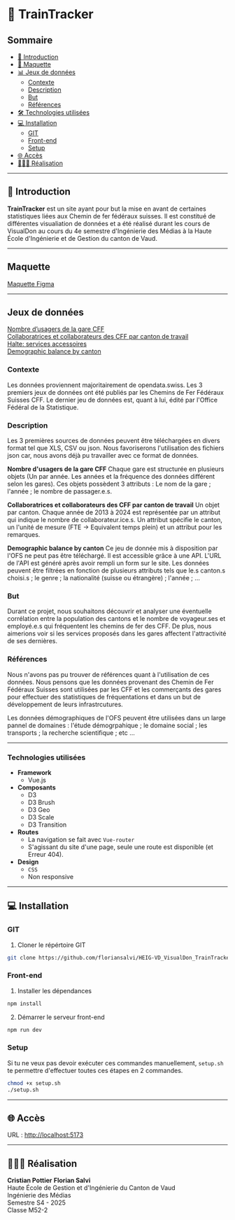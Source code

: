 # 🚂 TrainTracker

## Sommaire
- [🏁 Introduction](#-introduction)
- [🧾 Maquette](#maquette)
- [📊 Jeux de données](#jeux-de-données)
  - [Contexte](#contexte)
  - [Description](#description)
  - [But](#but)
  - [Références](#références)
- [🛠️ Technologies utilisées](#technologies-utilisées)
- [💻 Installation](#-installation)
  - [GIT](#git)
  - [Front-end](#front-end)
  - [Setup](#setup)
- [🌐 Accès](#-accès)
- [💁🏻‍♂️ Réalisation](#-réalisation)

---

## 🏁 Introduction

**TrainTracker** est un site ayant pour but la mise en avant de certaines statistiques liées aux Chemin de fer fédéraux suisses. Il est constitué de différentes visualiation de données et a été réalisé durant les cours de VisualDon au cours du 4e semestre d'Ingénierie des Médias à la Haute École d'Ingénierie et de Gestion du canton de Vaud.

---

## Maquette
[Maquette Figma](https://www.figma.com/design/N6wiZn5oJkOCLBWRyYposF/VisualDon?node-id=0-1&t=MAPyvtgjGijL998Q-1)

---

## Jeux de données
[Nombre d’usagers de la gare CFF](https://opendata.swiss/fr/dataset/anzahl-sbb-bahnhofbenutzer)\
[Collaboratrices et collaborateurs des CFF par canton de travail](https://opendata.swiss/fr/dataset/sbb-mitarbeitende-nach-arbeitskanton)\
[Halte: services accessoires](https://opendata.swiss/fr/dataset/haltestelle-nebenbetriebe)\
[Demographic balance by canton](https://www.pxweb.bfs.admin.ch/pxweb/en/px-x-0102020000_101/px-x-0102020000_101/px-x-0102020000_101.px/table/tableViewLayout2/)

### Contexte
Les données proviennent majoritairement de opendata.swiss. Les 3 premiers jeux de données ont été publiés par les Chemins de Fer Fédéraux Suisses CFF. Le dernier jeu de données est, quant à lui, édité par l'Office Fédéral de la Statistique.

### Description
Les 3 premières sources de données peuvent être téléchargées en divers format tel que XLS, CSV ou json. Nous favoriserons l'utilisation des fichiers json car, nous avons déjà pu travailler avec ce format de données.

**Nombre d'usagers de la gare CFF**
Chaque gare est structurée en plusieurs objets (Un par année. Les années et la fréquence des données différent selon les gares).
Ces objets possèdent 3 attributs : Le nom de la gare ; l'année ; le nombre de passager.e.s.

**Collaboratrices et collaborateurs des CFF par canton de travail**
Un objet par canton. Chaque année de 2013 à 2024 est représentée par un attribut qui indique le nombre de collaborateur.ice.s. Un attribut spécifie le canton, un l'unité de mesure (FTE -> Equivalent temps plein) et un attribut pour les remarques.

**Demographic balance by canton**
Ce jeu de donnée mis à disposition par l'OFS ne peut pas être téléchargé. Il est accessible grâce à une API.
L'URL de l'API est généré après avoir rempli un form sur le site. Les données peuvent être filtrées en fonction de plusieurs attributs tels que le.s canton.s choisi.s ; le genre ; la nationalité (suisse ou étrangère) ; l'année ; …

### But
Durant ce projet, nous souhaitons découvrir et analyser une éventuelle corrélation entre la population des cantons et le nombre de voyageur.ses et employé.e.s qui fréquentent les chemins de fer des CFF. De plus, nous aimerions voir si les services proposés dans les gares affectent l'attractivité de ses dernières.

### Références
Nous n'avons pas pu trouver de références quant à l'utilisation de ces données.
Nous pensons que les données provenant des Chemin de Fer Fédéraux Suisses sont utilisées par les CFF et les commerçants des gares pour effectuer des statistiques de fréquentations et dans un but de développement de leurs infrastrcutures.

Les données démographiques de l'OFS peuvent être utilisées dans un large pannel de domaines : l'étude démogrpahique ; le domaine social ; les transports ; la recherche scientifique ; etc …

---

### Technologies utilisées

- **Framework**
    - Vue.js
- **Composants**
    - D3
    - D3 Brush
    - D3 Geo
    - D3 Scale
    - D3 Transition
- **Routes**
    - La navigation se fait avec `Vue-router`
    - S'agissant du site d'une page, seule une route est disponible (et Erreur 404).
- **Design**
    - `CSS`
    - Non responsive

---

## 💻 Installation


### GIT

1. Cloner le répértoire GIT

```bash
git clone https://github.com/floriansalvi/HEIG-VD_VisualDon_TrainTracker.git
```

### Front-end

1. Installer les dépendances

```bash
npm install
```

2. Démarrer le serveur front-end

```bash
npm run dev
```

### Setup

Si tu ne veux pas devoir exécuter ces commandes manuellement, `setup.sh` te permettre d'effectuer toutes ces étapes en 2 commandes.

```bash
chmod +x setup.sh
./setup.sh
```

---

## 🌐 Accès

URL : [http://localhost:5173](http://localhost:5173)

---

## 💁🏻‍♂️ Réalisation

**Cristian Pottier** 
**Florian Salvi**  
Haute École de Gestion et d'Ingénierie du Canton de Vaud  
Ingénierie des Médias  
Semestre S4 - 2025  
Classe M52-2